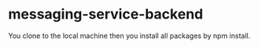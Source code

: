 # messaging-service-backend
You clone to the local machine then you install all packages by npm install.
